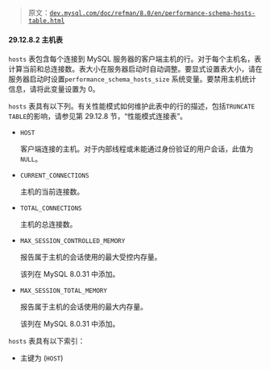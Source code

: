 > 原文：[`dev.mysql.com/doc/refman/8.0/en/performance-schema-hosts-table.html`](https://dev.mysql.com/doc/refman/8.0/en/performance-schema-hosts-table.html)

#### 29.12.8.2 主机表

`hosts` 表包含每个连接到 MySQL 服务器的客户端主机的行。对于每个主机名，表计算当前和总连接数。表大小在服务器启动时自动调整。要显式设置表大小，请在服务器启动时设置`performance_schema_hosts_size` 系统变量。要禁用主机统计信息，请将此变量设置为 0。

`hosts` 表具有以下列。有关性能模式如何维护此表中的行的描述，包括`TRUNCATE TABLE`的影响，请参见第 29.12.8 节，“性能模式连接表”。

+   `HOST`

    客户端连接的主机。对于内部线程或未能通过身份验证的用户会话，此值为`NULL`。

+   `CURRENT_CONNECTIONS`

    主机的当前连接数。

+   `TOTAL_CONNECTIONS`

    主机的总连接数。

+   `MAX_SESSION_CONTROLLED_MEMORY`

    报告属于主机的会话使用的最大受控内存量。

    该列在 MySQL 8.0.31 中添加。

+   `MAX_SESSION_TOTAL_MEMORY`

    报告属于主机的会话使用的最大内存量。

    该列在 MySQL 8.0.31 中添加。

`hosts` 表具有以下索引：

+   主键为 (`HOST`)
